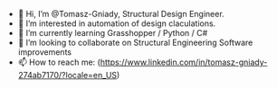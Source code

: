 - 👋 Hi, I’m @Tomasz-Gniady, Structural Design Engineer.
- 👀 I’m interested in automation of design claculations.
- 🌱 I’m currently learning Grasshopper / Python / C#
- 💞️ I’m looking to collaborate on Structural Engineering Software improvements
- 📫 How to reach me: (https://www.linkedin.com/in/tomasz-gniady-274ab7170/?locale=en_US)

<!---
Tomasz-Gniady/Tomasz-Gniady is a ✨ special ✨ repository because its `README.md` (this file) appears on your GitHub profile.
You can click the Preview link to take a look at your changes.
--->
